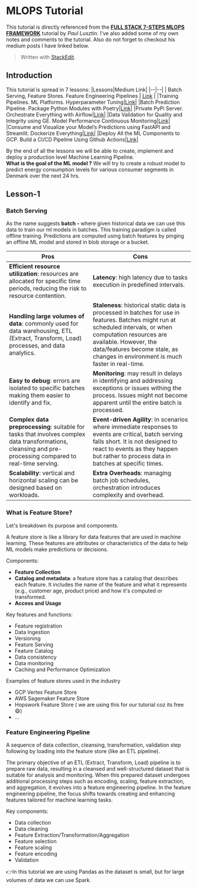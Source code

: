 # MLOPS Tutorial
This tutorial is directly referenced from the **[FULL STACK 7-STEPS MLOPS FRAMEWORK](https://towardsdatascience.com/a-framework-for-building-a-production-ready-feature-engineering-pipeline-f0b29609b20f)** tutorial by *Paul Lusztin*. I've also added some of my own notes and comments to the tutorial. Also do not forget to checkout his medium posts I have linked below.

> Written with [StackEdit](https://stackedit.io/).

## Introduction

This tutorial is spread in 7 lessons:
|Lessons|Medium Link|
|--|--|
| Batch Serving, Feature Stores. Feature Engineering Pipelines | [Link](https://towardsdatascience.com/a-framework-for-building-a-production-ready-feature-engineering-pipeline-f0b29609b20f) |
|Training Pipelines. ML Platforms. Hyperparameter Tuning|[Link](https://medium.com/towards-data-science/a-guide-to-building-effective-training-pipelines-for-maximum-results-6fdaef594cee)|
|Batch Prediction Pipeline. Package Python Modules with Poetry|[Link](https://medium.com/towards-data-science/unlock-the-secret-to-efficient-batch-prediction-pipelines-using-python-a-feature-store-and-gcs-17a1462ca489)|
|Private PyPi Server. Orchestrate Everything with Airflow|[Link](https://medium.com/towards-data-science/unlocking-mlops-using-airflow-a-comprehensive-guide-to-ml-system-orchestration-880aa9be8cff)|
|Data Validation for Quality and Integrity using GE. Model Performance Continuous Monitoring|[Link](https://towardsdatascience.com/ensuring-trustworthy-ml-systems-with-data-validation-and-real-time-monitoring-89ab079f4360)|
|Consume and Visualize your Model’s Predictions using FastAPI and Streamlit. Dockerize Everything|[Link](https://medium.com/towards-data-science/fastapi-and-streamlit-the-python-duo-you-must-know-about-72825def1243)|
|Deploy All the ML Components to GCP. Build a CI/CD Pipeline Using Github Actions|[Link](https://medium.com/towards-data-science/seamless-ci-cd-pipelines-with-github-actions-on-gcp-your-tools-for-effective-mlops-96f676f72012)|

By the end of all the lessons we will be able to create, implement and deploy a production level Machine Learning Pipeline.
 <br>
**What is the goal of the ML model ?**
We will try to create a robust model to predict energy consumption levels for various consumer segments in Denmark over the next 24 hrs.

## Lesson-1

### Batch Serving
As the name suggests **batch -** where given historical data we can use this data to train our ml models in batches. This training paradigm is called offline training. Predictions are computed using batch features by pinging an offline ML model and stored in blob storage or a bucket. 

|Pros| Cons  |
|--|--|
|**Efficient resource utilization**: resources are allocated for specific time periods, reducing the risk to resource contention.|**Latency**: high latency due to tasks execution in predefined intervals.|
|**Handling large volumes of data**: commonly used for data warehousing, ETL (Extract, Transform, Load) processes, and data analytics.|**Staleness**: historical static data is processed in batches for use in features. Batches might run at scheduled intervals, or when computation resources are available. However, the data/features become stale, as changes in environment is much faster in real-time.|
|**Easy to debug**: errors are isolated to specific batches making them easier to identify and fix.|**Monitoring**: may result in delays in identifying and addressing exceptions or issues withing the process. Issues might not become apparent until the entire batch is processed.|
|**Complex data preprocessing**: suitable for tasks that involves complex data transformations, cleansing and pre-processing compared to real-time serving.|**Event-driven Agility**: In scenarios where immediate responses to events are critical, batch serving falls short. It is not designed to react to events as they happen but rather to process data in batches at specific times.|
|**Scalability**: vertical and horizontal scaling can be designed based on workloads.|**Extra Overheads**: managing batch job schedules, orchestration introduces complexity and overhead.|

### What is Feature Store?
Let's breakdown its purpose and components.

A feature store is like a library for data features that are used in machine learning. These features are attributes or characteristics of the data to help ML models make predictions or decisions.

Components:

 - **Feature Collection**
 - **Catalog and metadata**: a feature store has a catalog that describes each feature. It includes the name of the feature and what it represents (e.g., customer age, product price) and how it's computed or transformed.
 - **Access and Usage**
 
 Key features and functions:
 - Feature registration
 - Data Ingestion
 - Versioning
 - Feature Serving
 - Feature Catalog
 - Data consistency
 - Data monitoring
 - Caching and Performance Optimization

Examples of feature stores used in the industry

 - GCP Vertex Feature Store
 - AWS Sagemaker Feature Store
 - Hopswork Feature Store ( we are using this for our tutorial coz its free :smile:)
 - ...

### Feature Engineering Pipeline
A sequence of data collection, cleansing, transformation, validation step following by loading into the feature store (like an ETL pipeline).

The primary objective of an ETL (Extract, Transform, Load) pipeline is to prepare raw data, resulting in a cleansed and well-structured dataset that is suitable for analysis and monitoring. When this prepared dataset undergoes additional processing steps such as encoding, scaling, feature extraction, and aggregation, it evolves into a feature engineering pipeline. In the feature engineering pipeline, the focus shifts towards creating and enhancing features tailored for machine learning tasks.

Key components:

 - Data collection
 - Data cleaning
 - Feature Extraction/Transformation/Aggregation
 - Feature selection
 - Feature scaling
 - Feature encoding
 - Validation
 
 :point_right:In this tutorial we are using Pandas as the dataset is small, but for large volumes of data we can use Spark.
